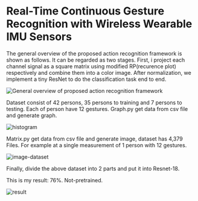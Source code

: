 # Real-Time Continuous Gesture Recognition with Wireless Wearable IMU Sensors

The general overview of the proposed action recognition framework is shown as follows. It can be regarded as two stages. First, i project each channel signal as a square matrix using modified RP(recurence plot) respectively and combine them into a color image. After normalization, we implement a tiny ResNet to do the classification task end to end.

![General overview of proposed action recognition framework](https://user-images.githubusercontent.com/102515240/160377604-fe98c49f-08f1-4c33-bf27-d6cb297da4bc.png)

Dataset consist of 42 persons, 35 persons to training and 7 persons to testing.
Each of person have 12 gestures. 
Graph.py get data from csv file and generate graph.

![histogram](https://user-images.githubusercontent.com/102515240/160377947-ce3382f6-e176-4f43-9efa-f1f66cb4a428.png)


Matrix.py get data from csv file and generate image, dataset has 4,379 Files.
For example at a single measurement of 1 person with 12 gestures.

![image-dataset](https://user-images.githubusercontent.com/102515240/160379410-d38215a7-8497-4f9f-ac7a-c40278f8a35a.png)



Finally, divide the above dataset into 2 parts and put it into Resnet-18.

This is my result: 76%. Not-pretrained.

![result](https://user-images.githubusercontent.com/102515240/160379805-a4033d75-b200-4e40-a51e-c7edf4261117.jpg)

